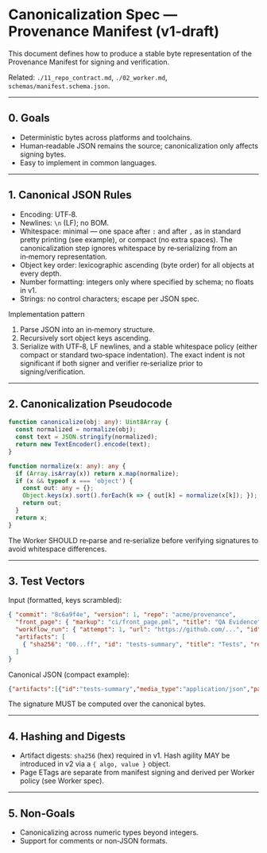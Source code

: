 # Canonicalization Spec — Provenance Manifest (v1‑draft)

This document defines how to produce a stable byte representation of the Provenance Manifest for signing and verification.

Related: `./11_repo_contract.md`, `./02_worker.md`, `schemas/manifest.schema.json`.

---

## 0. Goals

- Deterministic bytes across platforms and toolchains.
- Human‑readable JSON remains the source; canonicalization only affects signing bytes.
- Easy to implement in common languages.

---

## 1. Canonical JSON Rules

- Encoding: UTF‑8.
- Newlines: `\n` (LF); no BOM.
- Whitespace: minimal — one space after `:` and after `,` as in standard pretty printing (see example), or compact (no extra spaces). The canonicalization step ignores whitespace by re‑serializing from an in‑memory representation.
- Object key order: lexicographic ascending (byte order) for all objects at every depth.
- Number formatting: integers only where specified by schema; no floats in v1.
- Strings: no control characters; escape per JSON spec.

Implementation pattern

1) Parse JSON into an in‑memory structure.
2) Recursively sort object keys ascending.
3) Serialize with UTF‑8, LF newlines, and a stable whitespace policy (either compact or standard two‑space indentation). The exact indent is not significant if both signer and verifier re‑serialize prior to signing/verification.

---

## 2. Canonicalization Pseudocode

```ts
function canonicalize(obj: any): Uint8Array {
  const normalized = normalize(obj);
  const text = JSON.stringify(normalized);
  return new TextEncoder().encode(text);
}

function normalize(x: any): any {
  if (Array.isArray(x)) return x.map(normalize);
  if (x && typeof x === 'object') {
    const out: any = {};
    Object.keys(x).sort().forEach(k => { out[k] = normalize(x[k]); });
    return out;
  }
  return x;
}
```

The Worker SHOULD re‑parse and re‑serialize before verifying signatures to avoid whitespace differences.

---

## 3. Test Vectors

Input (formatted, keys scrambled):

```json
{ "commit": "8c6a9f4e", "version": 1, "repo": "acme/provenance",
  "front_page": { "markup": "ci/front_page.pml", "title": "QA Evidence" },
  "workflow_run": { "attempt": 1, "url": "https://github.com/...", "id": 123 },
  "artifacts": [
    { "sha256": "00...ff", "id": "tests-summary", "title": "Tests", "render": "summary:test", "media_type": "application/json", "path": "ci/tests/summary.json" }
  ]
}
```

Canonical JSON (compact example):

```json
{"artifacts":[{"id":"tests-summary","media_type":"application/json","path":"ci/tests/summary.json","render":"summary:test","sha256":"00...ff","title":"Tests"}],"commit":"8c6a9f4e","front_page":{"markup":"ci/front_page.pml","title":"QA Evidence"},"repo":"acme/provenance","version":1,"workflow_run":{"attempt":1,"id":123,"url":"https://github.com/..."}}
```

The signature MUST be computed over the canonical bytes.

---

## 4. Hashing and Digests

- Artifact digests: `sha256` (hex) required in v1. Hash agility MAY be introduced in v2 via a `{ algo, value }` object.
- Page ETags are separate from manifest signing and derived per Worker policy (see Worker spec).

---

## 5. Non‑Goals

- Canonicalizing across numeric types beyond integers.
- Support for comments or non‑JSON formats.
